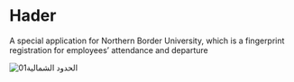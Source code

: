 # Hader
A special application for Northern Border University, which is a fingerprint registration for employees’ attendance and departure

![الحدود الشمالية01](https://github.com/AhmedRezk1997/Hader/assets/106794778/6b1a05f6-6d37-492e-a31c-ceb1a69f5ae3)

